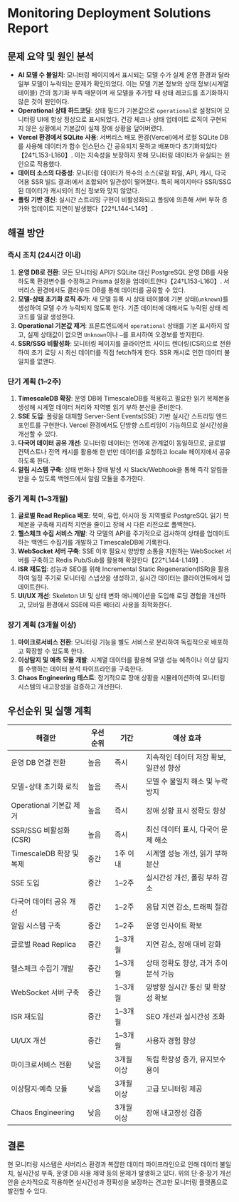 # Monitoring Deployment Solutions Report

## 문제 요약 및 원인 분석

- **AI 모델 수 불일치**: 모니터링 페이지에서 표시되는 모델 수가 실제 운영 환경과 달라 일부 모델이 누락되는 문제가 확인되었다. 이는 모델 기본 정보와 상태 정보(시계열 테이블) 간의 동기화 부족 때문이며 새 모델을 추가할 때 상태 레코드를 초기화하지 않은 것이 원인이다.
- **Operational 상태 하드코딩**: 상태 필드가 기본값으로 `operational`로 설정되어 모니터링 UI에 항상 정상으로 표시되었다. 건강 체크나 상태 업데이트 로직이 구현되지 않은 상황에서 기본값이 실제 장애 상황을 덮어버렸다.
- **Vercel 환경에서 SQLite 사용**: 서버리스 배포 환경(Vercel)에서 로컬 SQLite DB를 사용해 데이터가 함수 인스턴스 간 공유되지 못하고 배포마다 초기화되었다【24†L153-L160】. 이는 지속성을 보장하지 못해 모니터링 데이터가 유실되는 원인으로 작용했다.
- **데이터 소스의 다중성**: 모니터링 데이터가 복수의 소스(로컬 파일, API, 캐시, 다국어용 SSR 빌드 결과)에서 조합되어 일관성이 떨어졌다. 특히 페이지마다 SSR/SSG된 데이터가 캐시되어 최신 정보와 맞지 않았다.
- **폴링 기반 갱신**: 실시간 스트리밍 구현이 비활성화되고 폴링에 의존해 서버 부하 증가와 업데이트 지연이 발생했다【22†L144-L149】.

## 해결 방안

### 즉시 조치 (24시간 이내)

1. **운영 DB로 전환**: 모든 모니터링 API가 SQLite 대신 PostgreSQL 운영 DB를 사용하도록 환경변수를 수정하고 Prisma 설정을 업데이트한다【24†L153-L160】. 서버리스 환경에서도 클라우드 DB를 통해 데이터를 공유할 수 있다.
2. **모델-상태 초기화 로직 추가**: 새 모델 등록 시 상태 테이블에 기본 상태(`unknown`)를 생성하여 모델 수가 누락되지 않도록 한다. 기존 데이터에 대해서도 누락된 상태 레코드를 일괄 생성한다.
3. **Operational 기본값 제거**: 프론트엔드에서 `operational` 상태를 기본 표시하지 않고, 실제 상태값이 없으면 `Unknown`이나 `—`를 표시하여 오경보를 방지한다.
4. **SSR/SSG 비활성화**: 모니터링 페이지를 클라이언트 사이드 렌더링(CSR)으로 전환하여 초기 로딩 시 최신 데이터를 직접 fetch하게 한다. SSR 캐시로 인한 데이터 불일치를 없앤다.

### 단기 계획 (1–2주)

1. **TimescaleDB 확장**: 운영 DB에 TimescaleDB를 적용하고 필요한 읽기 복제본을 생성해 시계열 데이터 처리와 지역별 읽기 부하 분산을 준비한다.
2. **SSE 도입**: 폴링을 대체할 Server-Sent Events(SSE) 기반 실시간 스트리밍 엔드포인트를 구현한다. Vercel 환경에서도 단방향 스트리밍이 가능하므로 실시간성을 개선할 수 있다.
3. **다국어 데이터 공유 개선**: 모니터링 데이터는 언어에 관계없이 동일하므로, 글로벌 컨텍스트나 전역 캐시를 활용해 한 번만 데이터를 요청하고 locale 페이지에서 공유하도록 한다.
4. **알림 시스템 구축**: 상태 변화나 장애 발생 시 Slack/Webhook을 통해 즉각 알림을 받을 수 있도록 백엔드에서 알림 모듈을 추가한다.

### 중기 계획 (1–3개월)

1. **글로벌 Read Replica 배포**: 북미, 유럽, 아시아 등 지역별로 PostgreSQL 읽기 복제본을 구축해 지리적 지연을 줄이고 장애 시 다른 리전으로 폴백한다.
2. **헬스체크 수집 서비스 개발**: 각 모델의 API를 주기적으로 검사하여 상태를 업데이트하는 백엔드 수집기를 개발하고 TimescaleDB에 기록한다.
3. **WebSocket 서버 구축**: SSE 이후 필요시 양방향 소통을 지원하는 WebSocket 서버를 구축하고 Redis Pub/Sub를 활용해 확장한다【22†L144-L149】.
4. **ISR 재도입**: 성능과 SEO를 위해 Incremental Static Regeneration(ISR)을 활용하여 일정 주기로 모니터링 스냅샷을 생성하고, 실시간 데이터는 클라이언트에서 업데이트한다.
5. **UI/UX 개선**: Skeleton UI 및 상태 변화 애니메이션을 도입해 로딩 경험을 개선하고, 모바일 환경에서 SSE에 따른 배터리 사용을 최적화한다.

### 장기 계획 (3개월 이상)

1. **마이크로서비스 전환**: 모니터링 기능을 별도 서비스로 분리하여 독립적으로 배포하고 확장할 수 있도록 한다.
2. **이상탐지 및 예측 모듈 개발**: 시계열 데이터를 활용해 모델 성능 예측이나 이상 탐지를 수행하는 데이터 분석 파이프라인을 구축한다.
3. **Chaos Engineering 테스트**: 정기적으로 장애 상황을 시뮬레이션하여 모니터링 시스템의 내고장성을 검증하고 개선한다.

## 우선순위 및 실행 계획

| 해결안 | 우선순위 | 기간 | 예상 효과 |
|---|---|---|---|
|운영 DB 연결 전환|높음|즉시|지속적인 데이터 저장 확보, 일관성 향상|
|모델-상태 초기화 로직|높음|즉시|모델 수 불일치 해소 및 누락 방지|
|Operational 기본값 제거|높음|즉시|장애 상황 표시 정확도 향상|
|SSR/SSG 비활성화 (CSR)|높음|즉시|최신 데이터 표시, 다국어 문제 해소|
|TimescaleDB 확장 및 복제|중간|1주 이내|시계열 성능 개선, 읽기 부하 분산|
|SSE 도입|중간|1–2주|실시간성 개선, 폴링 부하 감소|
|다국어 데이터 공유 개선|중간|1–2주|응답 지연 감소, 트래픽 절감|
|알림 시스템 구축|중간|1–2주|운영 인사이트 확보|
|글로벌 Read Replica|중간|1–3개월|지연 감소, 장애 대비 강화|
|헬스체크 수집기 개발|중간|1–3개월|상태 정확도 향상, 과거 추이 분석 가능|
|WebSocket 서버 구축|중간|1–3개월|양방향 실시간 통신 및 확장성 확보|
|ISR 재도입|중간|1–3개월|SEO 개선과 실시간성 조화|
|UI/UX 개선|중간|1–3개월|사용자 경험 향상|
|마이크로서비스 전환|낮음|3개월 이상|독립 확장성 증가, 유지보수 용이|
|이상탐지·예측 모듈|낮음|3개월 이상|고급 모니터링 제공|
|Chaos Engineering|낮음|3개월 이상|장애 내고장성 검증|

## 결론

현 모니터링 시스템은 서버리스 환경과 복잡한 데이터 파이프라인으로 인해 데이터 불일치, 실시간성 부족, 운영 DB 사용 제약 등의 문제가 발생하고 있다. 위의 단·중·장기 개선안을 순차적으로 적용하면 실시간성과 정확성을 보장하는 견고한 모니터링 플랫폼으로 발전할 수 있다.

